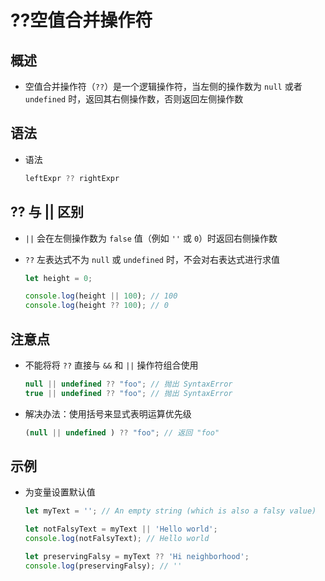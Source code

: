 # ??空值合并操作符

## 概述

  - 空值合并操作符（`??`）是一个逻辑操作符，当左侧的操作数为 `null` 或者 `undefined` 时，返回其右侧操作数，否则返回左侧操作数

## 语法

  - 语法

    ```javascript
    leftExpr ?? rightExpr
    ```

## ?? 与 || 区别

  - `||` 会在左侧操作数为 `false` 值（例如 `''` 或 `0`）时返回右侧操作数

  - `??` 左表达式不为 `null` 或 `undefined` 时，不会对右表达式进行求值

    ```javascript
    let height = 0;

    console.log(height || 100); // 100
    console.log(height ?? 100); // 0
    ```

## 注意点

  - 不能将将 `??` 直接与 `&&` 和 `||` 操作符组合使用

    ```javascript
    null || undefined ?? "foo"; // 抛出 SyntaxError
    true || undefined ?? "foo"; // 抛出 SyntaxError
    ```

  - 解决办法：使用括号来显式表明运算优先级

    ```javascript
    (null || undefined ) ?? "foo"; // 返回 "foo"
    ```

## 示例

  - 为变量设置默认值

    ```javascript
    let myText = ''; // An empty string (which is also a falsy value)

    let notFalsyText = myText || 'Hello world';
    console.log(notFalsyText); // Hello world

    let preservingFalsy = myText ?? 'Hi neighborhood';
    console.log(preservingFalsy); // ''
    ```
